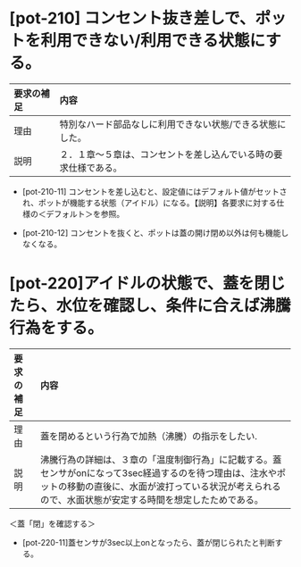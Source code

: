 # [pot-210] コンセント抜き差しで、ポットを利用できない/利用できる状態にする。

|要求の補足|内容|
|:---|:---|
|理由|特別なハード部品なしに利用できない状態/できる状態にした。|
|説明|２．１章～５章は、コンセントを差し込んでいる時の要求仕様である。|

* [pot-210-11] コンセントを差し込むと、設定値にはデフォルト値がセットされ、ポットが機能する状態（アイドル）になる。【説明】各要求に対する仕様の＜デフォルト＞を参照。

* [pot-210-12] コンセントを抜くと、ポットは蓋の開け閉め以外は何も機能しなくなる。

# [pot-220]アイドルの状態で、蓋を閉じたら、水位を確認し、条件に合えば沸騰行為をする。

|要求の補足|内容|
|:--|:--|
|理由|蓋を閉めるという行為で加熱（沸騰）の指示をしたい.|
|説明|沸騰行為の詳細は、３章の「温度制御行為」に記載する。蓋センサがonになって3sec経過するのを待つ理由は、注水やポットの移動の直後に、水面が波打っている状況が考えられるので、水面状態が安定する時間を想定したためである。|

＜蓋「閉」を確認する＞
* [pot-220-11]蓋センサが3sec以上onとなったら、蓋が閉じられたと判断する。

